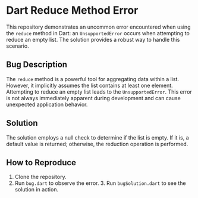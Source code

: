 # Dart Reduce Method Error
This repository demonstrates an uncommon error encountered when using the `reduce` method in Dart: an `UnsupportedError` occurs when attempting to reduce an empty list.  The solution provides a robust way to handle this scenario.

## Bug Description
The `reduce` method is a powerful tool for aggregating data within a list. However, it implicitly assumes the list contains at least one element. Attempting to reduce an empty list leads to the `UnsupportedError`. This error is not always immediately apparent during development and can cause unexpected application behavior.

## Solution
The solution employs a null check to determine if the list is empty. If it is, a default value is returned; otherwise, the reduction operation is performed.

## How to Reproduce
1. Clone the repository.
2. Run `bug.dart` to observe the error.  3. Run `bugSolution.dart` to see the solution in action.
